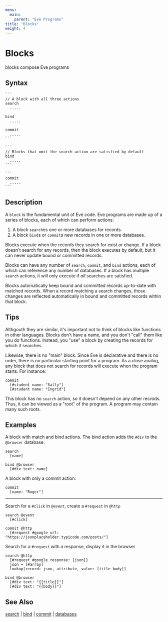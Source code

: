 ```yaml
---
menu:
  main:
    parent: "Eve Programs"
title: "Blocks"
weight: 4
---
```


# Blocks

blocks compose Eve programs

## Syntax

~~~eve
```
// A block with all three actions
search
  .....

bind
  .....

commit
  .....
```

```
// Blocks that omit the search action are satisfied by default
bind
  .....
```

```
commit
  .....
```
~~~

## Description

A `block` is the fundamental unit of Eve code. Eve programs are made up of a series of blocks, each of which can perform actions:

1. A block `search`es one or more databases for records.
2. A block `bind`s or `commit`s new records in one or more databases.

Blocks execute when the records they search for exist or change. If a block doesn't search for any records, then the block executes by default, but it can never update bound or committed records.

Blocks can have any number of `search`, `commit`, and `bind` actions, each of which can reference any number of databases. If a block has multiple `search` actions, it will only execute if _all_ searches are satisfied.

Blocks automatically keep bound and committed records up-to-date with matched records. When a record matching a search changes, those changes are reflected automatically in bound and committed records within that block.  

## Tips

Althgouth they are similar, it's important not to think of blocks like functions in other languages. Blocks don't have a name, and you don't "call" them like you do functions. Instead, you "use" a block by creating the records for which it searches.

Likewise, there is no "main" block. Since Eve is declarative and there is no order, there is no particular starting point for a program. As a close analog, any block that does not search for records will execute when the program starts. For instance:

```eve
commit
  [#student name: "Sally"]
  [#student name: "Ingrid"]
```

This block has no `search` action, so it doesn't depend on any other recrods. Thus, it can be viewed as a "root" of the program. A program may contain many such roots.

## Examples

A block with match and bind actions. The bind action adds the `#div` to the `@browser` database.

```eve
search
  [name]

bind @browser
  [#div text: name]
```

A block with only a commit action: 

```eve
commit
  [name: "Roger"]
```

---

Search for a `#click` in `@event`, create a `#request` in `@http`

```eve
search @event
  [#click]

commit @http
  [#request #google url: "https://jsonplaceholder.typicode.com/posts/"]
```
Search for a `#request` with a response, display it in the browser

```eve
search @http
  [#request #google response: [json]]
  json = [#array]
  lookup[record: json, attribute, value: [title body]]

bind @browser
  [#div text: "{{title}}"]
  [#div text: "{{body}}"]
```

## See Also

[search](../search) | [bind](../bind) | [commit](../commit) | [databases](../databases)
